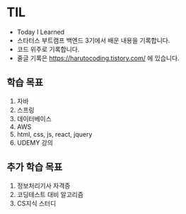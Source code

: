 # TIL
* Today I Learned
* 스타터스 부트캠프 백엔드 3기에서 배운 내용을 기록합니다.
* 코드 위주로 기록합니다.
* 줄글 기록은 https://harutocoding.tistory.com/ 에 있습니다.



## 학습 목표
1. 자바
2. 스프링
3. 데이터베이스
4. AWS
5. html, css, js, react, jquery
6. UDEMY 강의 



## 추가 학습 목표
1. 정보처리기사 자격증
2. 코딩테스트 대비 알고리즘
3. CS지식 스터디
